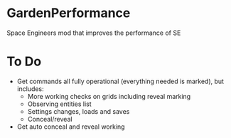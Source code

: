 # GardenPerformance
Space Engineers mod that improves the performance of SE

# To Do
* Get commands all fully operational (everything needed is marked), but includes:
  * More working checks on grids including reveal marking
  * Observing entities list
  * Settings changes, loads and saves
  * Conceal/reveal
* Get auto conceal and reveal working

